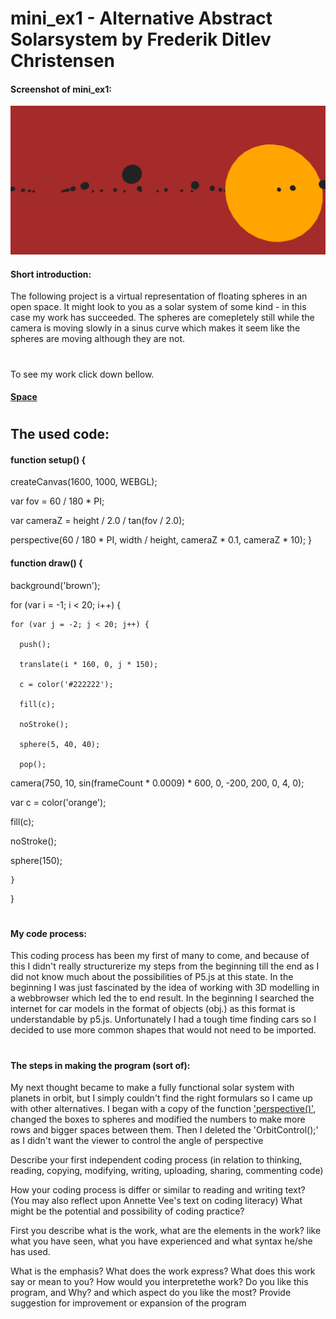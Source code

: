 # mini_ex1 - Alternative Abstract Solarsystem by Frederik Ditlev Christensen
#### Screenshot of mini_ex1:
![alt text](mini_ex1.3.png "Alternative Abstract Solarsystem")
#### Short introduction:
The following project is a virtual representation of floating spheres in an open space. It might look to you as a solar system of some kind - in this case my work has succeeded. The spheres are comepletely still while the camera is moving slowly in a sinus curve which makes it seem like the spheres are moving although they are not.
#
To see my work click down bellow.
#### [Space](http://rawgit.com/Mightydeeze/mini_ex/mini_ex_main/mini_ex1/Excercises/empty-example/index.html)
#
## The used code:
#### function setup() {
  
  createCanvas(1600, 1000, WEBGL);
  
  var fov = 60 / 180 * PI;
  
  var cameraZ = height / 2.0 / tan(fov / 2.0);
 
  perspective(60 / 180 * PI, width / height, cameraZ * 0.1, cameraZ * 10); }
  
#### function draw() {

  background('brown');

  for (var i = -1; i < 20; i++) {
  
    for (var j = -2; j < 20; j++) {
   
      push();
   
      translate(i * 160, 0, j * 150);
   
      c = color('#222222');
   
      fill(c); 
   
      noStroke();
   
      sphere(5, 40, 40);
   
      pop();
   
  camera(750, 10, sin(frameCount * 0.0009) * 600, 0, -200, 200, 0, 4, 0);
  
  var c = color('orange'); 
  
  fill(c); 
  
  noStroke(); 
  
sphere(150);

    }
  
  }
  #
#### My code process:
This coding process has been my first of many to come, and because of this I didn't really structurerize my steps from the beginning till the end as I did not know much about the possibilities of P5.js at this state. In the beginning I was just fascinated by the idea of working with 3D modelling in a webbrowser which led the to end result. In the beginning I searched the internet for car models in the format of objects (obj.) as this format is understandable by p5.js. Unfortunately I had a tough time finding cars so I decided to use more common shapes that would not need to be imported. 
#
#### The steps in making the program (sort of):
My next thought became to make a fully functional solar system with planets in orbit, but I simply couldn't find the right formulars so I came up with other alternatives. I began with a copy of the function ['perspective()'](https://p5js.org/reference/#/p5/perspective), changed the boxes to spheres and modified the numbers to make more rows and bigger spaces between them. Then I deleted the 'OrbitControl();' as I didn't want the viewer to control the angle of perspective

Describe your first independent coding process (in relation to thinking, reading, copying, modifying, writing, uploading, sharing, commenting code)




How your coding process is differ or similar to reading and writing text? (You may also reflect upon Annette Vee's text on coding literacy)
What might be the potential and possibility of coding practice?



First you describe what is the work, what are the elements in the work? like what you have seen, what you have experienced and what syntax he/she has used.


What is the emphasis? What does the work express? What does this work say or mean to you? How would you interpretethe work?
Do you like this program, and Why? and which aspect do you like the most?
Provide suggestion for improvement or expansion of the program





